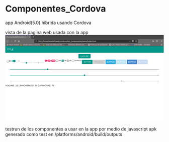 # Componentes_Cordova

app Android(5.0) hibrida usando Cordova 

vista de la pagina web usada con la app
![look&feel android en web](https://raw.githubusercontent.com/okadath/componentes_Cordova/master/Screenshot%20from%202018-04-20%2011-34-04.png)

testrun de los componentes a usar en la app por medio de javascript
apk generado como test en /platforms/android/build/outputs
